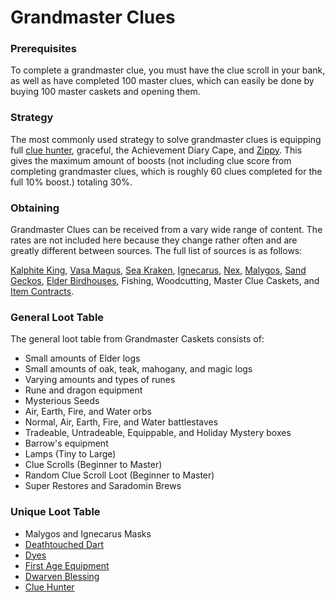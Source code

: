 # Grandmaster Clues

### Prerequisites 

To complete a grandmaster clue, you must have the clue scroll in your bank, as well as have completed 100 master clues, which can easily be done by buying 100 master caskets and opening them.

### Strategy

The most commonly used strategy to solve grandmaster clues is equipping full [clue hunter](https://bso-wiki.oldschool.gg/custom-items/equippables#clue-hunter-outfit), graceful, the Achievement Diary Cape, and [Zippy](https://bso-wiki.oldschool.gg/custom-items/pets#resource-gathering-and-loot-effecting-pets). This gives the maximum amount of boosts (not including clue score from completing grandmaster clues, which is roughly 60 clues completed for the full 10% boost.) totaling 30%.

### Obtaining

Grandmaster Clues can be received from a vary wide range of content. The rates are not included here because they change rather often and are greatly different between sources. The full list of sources is as follows:

[Kalphite King](https://bso-wiki.oldschool.gg/bosses/kalphite-king), [Vasa Magus](https://bso-wiki.oldschool.gg/bosses/vasa-magus?q=Vasa), [Sea Kraken](https://bso-wiki.oldschool.gg/bosses/sea-kraken), [Ignecarus](https://bso-wiki.oldschool.gg/bosses/ignecarus), [Nex](https://bso-wiki.oldschool.gg/bosses/nex), [Malygos](https://bso-wiki.oldschool.gg/bosses/malygos), [Sand Geckos](https://bso-wiki.oldschool.gg/custom-items/misc), [Elder Birdhouses](https://bso-wiki.oldschool.gg/custom-items/misc), Fishing, Woodcutting, Master Clue Caskets, and [Item Contracts](https://bso-wiki.oldschool.gg/custom-items/item-contracts).

### General Loot Table

The general loot table from Grandmaster Caskets consists of:

* Small amounts of Elder logs
* Small amounts of oak, teak, mahogany, and magic logs
* Varying amounts and types of runes
* Rune and dragon equipment
* Mysterious Seeds
* Air, Earth, Fire, and Water orbs
* Normal, Air, Earth, Fire, and Water battlestaves
* Tradeable, Untradeable, Equippable, and Holiday Mystery boxes
* Barrow's equipment
* Lamps (Tiny to Large)
* Clue Scrolls (Beginner to Master)
* Random Clue Scroll Loot (Beginner to Master)
* Super Restores and Saradomin Brews

### Unique Loot Table

* Malygos and Ignecarus Masks
* [Deathtouched Dart](https://bso-wiki.oldschool.gg/custom-items/misc)
* [Dyes](https://bso-wiki.oldschool.gg/custom-items/dyes?q=dyes)
* [First Age Equipment](https://bso-wiki.oldschool.gg/custom-items/equippables)
* [Dwarven Blessing](https://bso-wiki.oldschool.gg/custom-items/equippables#dwarven-equipment)
* [Clue Hunter](https://bso-wiki.oldschool.gg/custom-items/equippables#clue-hunter-outfit)
